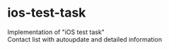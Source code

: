 # ios-test-task
Implementation of "iOS test task"<br>
Contact list with autoupdate and detailed information

